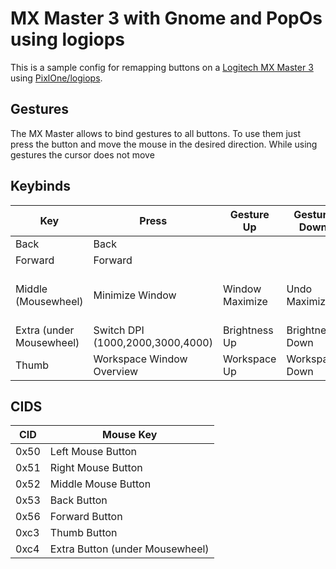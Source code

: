 # MX Master 3 with Gnome and PopOs using logiops
This is a sample config for remapping buttons on a 
[Logitech MX Master 3](https://www.logitech.com/en-us/product/mx-master-3.910-005620.html?page=mx-for-coding) using [PixlOne/logiops](https://github.com/PixlOne/logiops).

## Gestures
The MX Master allows to bind gestures to all buttons. To use them just press the button and move the mouse in the desired direction. While using gestures the cursor does not move

## Keybinds
Key | Press | Gesture Up | Gesture Down | Gesture Left | Gesture Right
----|-------|------------|--------------|---------------|-------------
Back|Back
Forward|Forward
Middle (Mousewheel)|Minimize Window|Window Maximize|Undo Maximize|Toggle Window Tiled Left|Toggle Window Tiled Right
Extra (under Mousewheel)|Switch DPI (1000,2000,3000,4000)|Brightness Up|Brightness Down|Volume Down|Volume Up
Thumb|Workspace Window Overview|Workspace Up|Workspace Down|Application Overview

## CIDS

CID|Mouse Key
---|---------
0x50|Left Mouse Button
0x51|Right Mouse Button
0x52|Middle Mouse Button
0x53|Back Button
0x56|Forward Button
0xc3|Thumb Button
0xc4|Extra Button (under Mousewheel)
